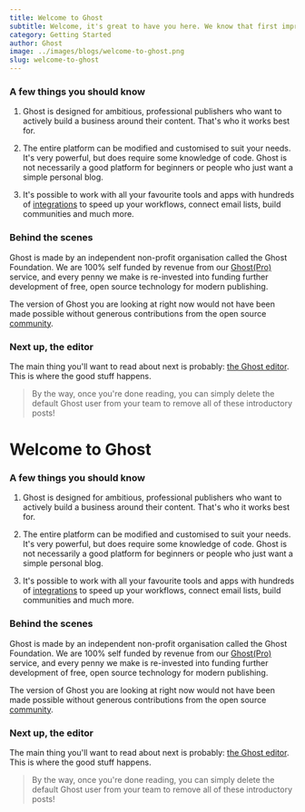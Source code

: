 ```yaml
---
title: Welcome to Ghost
subtitle: Welcome, it's great to have you here. We know that first impressions are important, so we've populated your new site with some initial getting started posts that will help you get familiar with everything in no time.
category: Getting Started
author: Ghost
image: ../images/blogs/welcome-to-ghost.png
slug: welcome-to-ghost
---
```


### A few things you should know

1. Ghost is designed for ambitious, professional publishers who want to actively build a business around their content. That's who it works best for.

2. The entire platform can be modified and customised to suit your needs. It's very powerful, but does require some knowledge of code. Ghost is not necessarily a good platform for beginners or people who just want a simple personal blog.

3. It's possible to work with all your favourite tools and apps with hundreds of [integrations](https://ghost.org/integrations/) to speed up your workflows, connect email lists, build communities and much more.

### Behind the scenes

Ghost is made by an independent non-profit organisation called the Ghost Foundation. We are 100% self funded by revenue from our [Ghost(Pro)](https://ghost.org/pricing/) service, and every penny we make is re-invested into funding further development of free, open source technology for modern publishing.

The version of Ghost you are looking at right now would not have been made possible without generous contributions from the open source [community](https://github.com/TryGhost).

### Next up, the editor

The main thing you'll want to read about next is probably: [the Ghost editor](https://gatsby.ghost.io/private/?r=%2Fthe-editor%2F). This is where the good stuff happens.

> By the way, once you're done reading, you can simply delete the default Ghost user from your team to remove all of these introductory posts!

# Welcome to Ghost

### A few things you should know

1. Ghost is designed for ambitious, professional publishers who want to actively build a business around their content. That's who it works best for.

2. The entire platform can be modified and customised to suit your needs. It's very powerful, but does require some knowledge of code. Ghost is not necessarily a good platform for beginners or people who just want a simple personal blog.

3. It's possible to work with all your favourite tools and apps with hundreds of [integrations](https://ghost.org/integrations/) to speed up your workflows, connect email lists, build communities and much more.

### Behind the scenes

Ghost is made by an independent non-profit organisation called the Ghost Foundation. We are 100% self funded by revenue from our [Ghost(Pro)](https://ghost.org/pricing/) service, and every penny we make is re-invested into funding further development of free, open source technology for modern publishing.

The version of Ghost you are looking at right now would not have been made possible without generous contributions from the open source [community](https://github.com/TryGhost).

### Next up, the editor

The main thing you'll want to read about next is probably: [the Ghost editor](https://gatsby.ghost.io/private/?r=%2Fthe-editor%2F). This is where the good stuff happens.

> By the way, once you're done reading, you can simply delete the default Ghost user from your team to remove all of these introductory posts!
